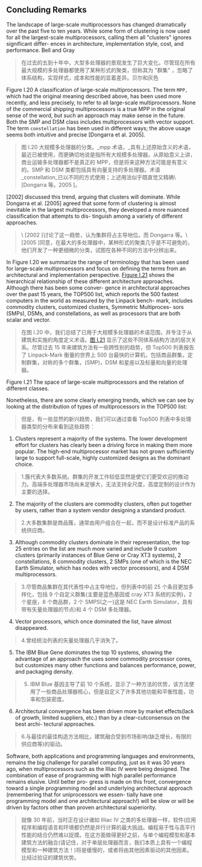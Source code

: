 ## Concluding Remarks

The landscape of large-scale multiprocessors has changed dramatically over the past five to ten years. While some form of clustering is now used for all the largest-scale multiprocessors, calling them all  "clusters"  ignores significant differ- ences in architecture, implementation style, cost, and performance. Bell and Gray

> 在过去的五到十年中，大型多处理器的景观发生了巨大变化。尽管现在所有最大规模的多处理器都使用了某种形式的聚类，但称其为 "群集" ，忽略了体系结构，实现样式，成本和性能的显着差异。贝尔和灰色

Figure I.20 A classification of large-scale multiprocessors. The term `MPP,` which had the original meaning described above, has been used more recently, and less precisely, to refer to all large-scale multiprocessors. None of the commercial shipping multiprocessors is a true MPP in the original sense of the word, but such an approach may make sense in the future. Both the SMP and DSM class includes multiprocessors with vector support. The term `constellation` has been used in different ways; the above usage seems both intuitive and precise \[Dongarra et al. 2005].

> 图 I.20 大规模多处理器的分类。_mpp 术语，_具有上述原始含义的术语，最近已被使用，而更确切地说是指所有大规模多处理器。从原始意义上讲，商业运输多处理器都不是真正的 MPP，但是将来这种方法可能是有意义的。SMP 和 DSM 类都包括具有向量支持的多处理器。术语_constellation_已以不同的方式使用；上述用法似乎既直觉又精确\ [Dongarra 等。2005 ]。

\[2002] discussed this trend, arguing that clusters will dominate. While Dongarra et al. \[2005] agreed that some form of clustering is almost inevitable in the largest multiprocessors, they developed a more nuanced classification that attempts to dis- tinguish among a variety of different approaches.

> \ [2002 ]讨论了这一趋势，认为集群将占主导地位。而 Dongarra 等。\ [2005 ]同意，在最大的多处理器中，某种形式的聚类几乎是不可避免的，他们开发了一种更细微的分类，试图在各种不同的方法中分辨出来。

In Figure I.20 we summarize the range of terminology that has been used for large-scale multiprocessors and focus on defining the terms from an architectural and implementation perspective. [Figure I.21](#_bookmark762) shows the hierarchical relationship of these different architecture approaches. Although there has been some conver- gence in architectural approaches over the past 15 years, the TOP500 list, which reports the 500 fastest computers in the world as measured by the Linpack bench- mark, includes commodity clusters, customized clusters, Symmetric Multiproces- sors (SMPs), DSMs, and constellations, as well as processors that are both scalar and vector.

> 在图 I.20 中，我们总结了已用于大规模多处理器的术语范围，并专注于从建筑和实施的角度定义术语。[图 I.21](#_bookmark762) 显示了这些不同体系结构方法的层次关系。尽管过去 15 年来建筑方法有一些跨性别的趋势，但 Top500 列表报告了 Linpack-Mark 衡量的世界上 500 台最快的计算机，包括商品群集，定制群集，对称的多个群集，(SMP)，DSM 和星座以及标量和向量的处理器。

Figure I.21 The space of large-scale multiprocessors and the relation of different classes.

Nonetheless, there are some clearly emerging trends, which we can see by looking at the distribution of types of multiprocessors in the TOP500 list:

> 但是，有一些显然的新兴趋势，我们可以通过查看 Top500 列表中多处理器类型的分布来看到这些趋势：

1. Clusters represent a majority of the systems. The lower development effort for clusters has clearly been a driving force in making them more popular. The high-end multiprocessor market has not grown sufficiently large to support full-scale, highly customized designs as the dominant choice.

> 1.簇代表大多数系统。群集的开发工作较低显然是使它们更受欢迎的推动力。高端多处理器市场尚未足够大，无法支持全尺度，高度定制的设计作为主要的选择。

2. The majority of the clusters are commodity clusters, often put together by users, rather than a system vendor designing a standard product.

> 2.大多数集群是商品簇，通常由用户组合在一起，而不是设计标准产品的系统供应商。

3. Although commodity clusters dominate in their representation, the top 25 entries on the list are much more varied and include 9 custom clusters (primarily instances of Blue Gene or Cray XT3 systems), 2 constellations, 8 commodity clusters, 2 SMPs (one of which is the NEC Earth Simulator, which has nodes with vector processors), and 4 DSM multiprocessors.

> 3.尽管商品集群在其代表性中占主导地位，但列表中的前 25 个条目更加多样化，包括 9 个自定义群集(主要是蓝色基因或 cray XT3 系统的实例)，2 个星座，8 个商品群，2 个 SMPS(之一)这是 NEC Earth Simulator，具有带有矢量处理器的节点)和 4 个 DSM 多处理器。

4. Vector processors, which once dominated the list, have almost disappeared.

> 4.曾经统治列表的矢量处理器几乎消失了。

5. The IBM Blue Gene dominates the top 10 systems, showing the advantage of an approach the uses some commodity processor cores, but customizes many other functions and balances performance, power, and packaging density.

> 5. IBM Blue 基因主导了前 10 个系统，显示了一种方法的优势，该方法使用了一些商品处理器核心，但是自定义了许多其他功能和平衡性能，功率和包装密度。

6. Architectural convergence has been driven more by market effects(lack of growth, limited suppliers, etc.) than by a clear-cutconsensus on the best archi- tectural approaches.

> 6.与最佳的最佳构造方法相比，建筑融合受到市场影响(缺乏增长，有限的供应商等)的驱动。

Software, both applications and programming languages and environments, remains the big challenge for parallel computing, just as it was 30 years ago, when multiprocessors such as the Illiac IV were being designed. The combination of ease of programming with high parallel performance remains elusive. Until better pro- gress is made on this front, convergence toward a single programming model and underlying architectural approach (remembering that for uniprocessors we essen- tially have one programming model and one architectural approach!) will be slow or will be driven by factors other than proven architectural superiority.

> 就像 30 年前，当时正在设计诸如 Illiac IV 之类的多处理器一样，软件(应用程序和编程语言和环境都仍然是并行计算的最大挑战。编程易于性与高平行性能的结合仍然难以捉摸。在这方面做得更好之前，与单个编程模型和基本建筑方法的融合(请记住，对于单层处理器而言，我们本质上具有一个编程模型和一种建筑方法！)将是缓慢的，或者将由其他因素驱动的其他因素。比经过验证的建筑优势。
